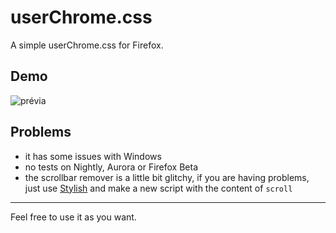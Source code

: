 # userChrome.css

A simple userChrome.css for Firefox.

## Demo

![prévia](https://raw.githubusercontent.com/soraru/userChrome.css/master/pr%C3%A9via.png)

## Problems

- it has some issues with Windows
- no tests on Nightly, Aurora or Firefox Beta
- the scrollbar remover is a little bit glitchy, if you are having problems,
  just use [Stylish](https://addons.mozilla.org/firefox/addon/stylish/) and
  make a new script with the content of `scroll`

----

Feel free to use it as you want.
